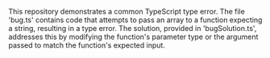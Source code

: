 This repository demonstrates a common TypeScript type error. The file 'bug.ts' contains code that attempts to pass an array to a function expecting a string, resulting in a type error.  The solution, provided in 'bugSolution.ts', addresses this by modifying the function's parameter type or the argument passed to match the function's expected input.